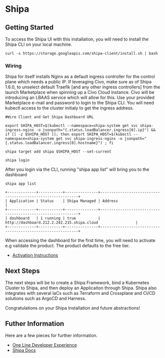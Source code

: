 # Shipa
## Getting Started
To access the Shipa UI with this installation, you will need to install the Shipa CLI on your local machine.

```
curl -s https://storage.googleapis.com/shipa-client/install.sh | bash
```

### Wiring
Shipa for itself installs Nginx as a default ingress controller for the control plane which needs a public IP. If
leveraging Civo, make sure as of Shipa 1.6.0, to unselect default Traefik [and any other ingress controllers] from the launch Marketplace
when spinning up a Civo Cloud instance. Civo will be introducing an LBAAS service which will allow for this. Use your provided Marketplace
e-mail and password to login to the Shipa CLI. You will need kubectl access to the cluster initialy to get the ingress address. 


```
#Wire Client and Get Shipa Dashboard URL

export SHIPA_HOST=$(kubectl --namespace=shipa-system get svc shipa-ingress-nginx -o jsonpath="{.status.loadBalancer.ingress[0].ip}") && if [[ -z $SHIPA_HOST ]]; then export SHIPA_HOST=$(kubectl --namespace=shipa-system get svc shipa-ingress-nginx -o jsonpath="{.status.loadBalancer.ingress[0].hostname}") ; fi

shipa target add shipa $SHIPA_HOST --set-current

shipa login
```

After you login via the CLI, running "shipa app list" will bring you to the dashboard

```
shipa app list

+-------------+-----------+---------------+------------------------------------------------------------+
| Application | Status    | Shipa Managed | Address                                                    |
+-------------+-----------+---------------+------------------------------------------------------------+
| dashboard   | 1 running | true          | http://dashboard.212.2.242.215.shipa.cloud                 |
+-------------+-----------+---------------+------------------------------------------------------------+
```

When accessing the dashboard for the first time, you will need to activate e.g validate the product. The
product defaults to the free tier. 

- [Activation Instructions](https://learn.shipa.io/docs/activating-shipa)

## Next Steps
The next steps will be to create a Shipa Framework, bind a Kubernetes Cluster to Shipa, and
then deploy an Applicaiton through Shipa. Shipa also integrates with several IaCs such as Terraform
and Crossplane and CI/CD solutions such as ArgoCD and Harness. 

Congratulations on your Shipa Installation and future abstractions! 

## Futher Information
Here are a few pieces for further information.

- [One Line Developer Experience](https://shipa.io/one-line-developer-experience/)
- [Shipa Docs](https://learn.shipa.io/docs)

